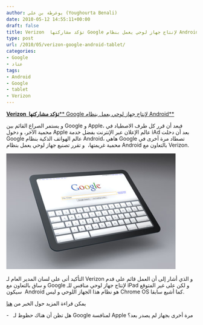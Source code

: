 ```yaml
---
author: يوغرطة بن علي (Youghourta Benali)
date: 2010-05-12 14:55:11+00:00
draft: false
title: Verizon  تؤكد مشاركتها Google لإنتاج جهاز لوحي يعمل بنظام Android
type: post
url: /2010/05/verizon-google-android-tablet/
categories:
- Google
- عتاد
tags:
- Android
- Google
- tablet
- Verizon
---
```


[**Verizon  تؤكد مشاركتها**** Google لإنتاج جهاز لوحي يعمل بنظام Android**](https://www.it-scoop.com/2010/05/verizon-google-android-tablet/ )


و يستمر الصراع القائم بين Google و Apple، فبعد أن قرر كل طرف الاصطياد في محمية الآخر، و دخول Apple عالم الإعلان عبر الإنترنت بفضل خدمة iAd بعد أن دخلت Google عالم الهواتف الذكية بنظام Android، هاهي Google تصطاد مرة أخرى في محمية غريمتها،  و تقرر تصنيع جهاز لوحي يعمل بنظام Android بالتعاون مع Verizon.

[![](google-pad.jpg)
](https://www.it-scoop.com/2010/05/verizon-google-android-tablet/ )

التأكيد أتى على لسان المدير العام لـ Verizon و الذي أشار إلى أن العمل قائم على قدم و ساق بالتعاون مع Google لإنتاج جهاز لوحي منافس للـ iPad و لكن على غير المتوقع سيكون  Android هو نظام هذا الجهاز اللوحي و ليس Chrome OS كما أشيع سابقا.

يمكن قراءة المزيد حول الخبر من [هنا](http://online.wsj.com/article/SB10001424052748704250104575238680540806288.html?mod=WSJ_hpp_LEFTWhatsNewsCollection)

-   هل تظن أن هناك حظوظ لـ Google لمنافسة Apple مرة أخرى بجهاز لم يصدر بعد؟
